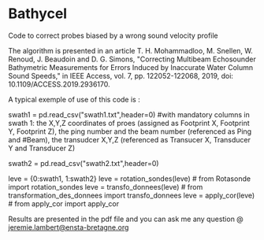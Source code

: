 # Bathycel
Code to correct probes biased by a wrong sound velocity profile

The algorithm is presented in an article T. H. Mohammadloo, M. Snellen, W. Renoud, J. Beaudoin and D. G. Simons, "Correcting Multibeam Echosounder Bathymetric Measurements for Errors Induced by Inaccurate Water Column Sound Speeds," in IEEE Access, vol. 7, pp. 122052-122068, 2019, doi: 10.1109/ACCESS.2019.2936170.

A typical exemple of use of this code is :

swath1 = pd.read_csv("swath1.txt",header=0) #with mandatory columns in swath 1: the X,Y,Z coordinates of proes (assigned as Footprint X, Footprint Y, Footprint Z), the ping number and the beam number (referenced as Ping and #Beam), the transudcer X,Y,Z (referenced as Transucer X, Transducer Y and Transducer Z)

swath2 = pd.read_csv("swath2.txt",header=0)

leve = {0:swath1, 1:swath2} 
leve = rotation_sondes(leve) # from Rotasonde import rotation_sondes
leve = transfo_donnees(leve) # from transformation_des_donnees import transfo_donnees
leve = apply_cor(leve) # from apply_cor import apply_cor

Results are presented in the pdf file and you can ask me any question @ jeremie.lambert@ensta-bretagne.org

